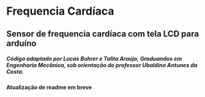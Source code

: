 # Frequencia Cardíaca
## Sensor de frequencia cardíaca com tela LCD para arduíno

##### Código adaptado por Lucas Bohrer e Talita Araújo, Graduandos em Engenharia Mecânica, sob orientação do professor Ubaldino Antunes da Costa.

**Atualização de readme em breve**

